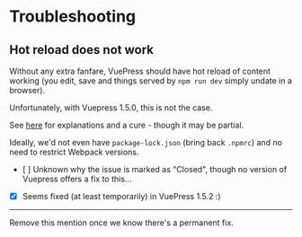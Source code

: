 # Troubleshooting

## Hot reload does not work

Without any extra fanfare, VuePress should have hot reload of content working (you edit, save and things served by `npm run dev` simply undate in a browser).

Unfortunately, with Vuepress 1.5.0, this is not the case.

See [here](https://github.com/vuejs/vuepress/issues/221) for explanations and a cure - though it may be partial.

Ideally, we'd not even have `package-lock.json` (bring back `.npmrc`) and no need to restrict Webpack versions.

- [ ] Unknown why the issue is marked as "Closed", though no version of Vuepress offers a fix to this...
- [x] Seems fixed (at least temporarily) in VuePress 1.5.2 :)


---

Remove this mention once we know there's a permanent fix.
